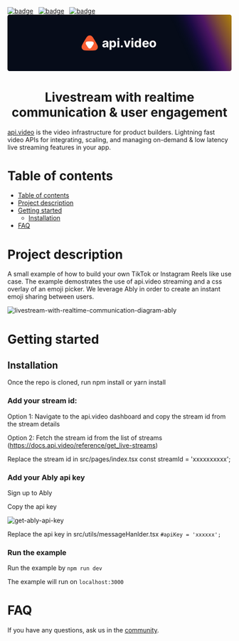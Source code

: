 [![badge](https://img.shields.io/twitter/follow/api_video?style=social)](https://twitter.com/intent/follow?screen_name=api_video)
&nbsp; [![badge](https://img.shields.io/github/stars/apivideo/api.video-android-live-stream?style=social)](https://github.com/apivideo/api.video-android-live-stream)
&nbsp; [![badge](https://img.shields.io/discourse/topics?server=https%3A%2F%2Fcommunity.api.video)](https://community.api.video)
![](https://github.com/apivideo/.github/blob/main/assets/apivideo_banner.png)
<h1 align="center">Livestream with realtime communication & user engagement</h1>

[api.video](https://api.video) is the video infrastructure for product builders. Lightning fast
video APIs for integrating, scaling, and managing on-demand & low latency live streaming features in
your app.

# Table of contents

- [Table of contents](#table-of-contents)
- [Project description](#project-description)
- [Getting started](#getting-started)
    - [Installation](#installation)
- [FAQ](#faq)

# Project description

A small example of how to build your own TikTok or Instagram Reels like use case. The example demostrates the use of api.video streaming and a css overlay of an emoji picker. We leverage Ably in order to create an instant emoji sharing between users.

![livestream-with-realtime-communication-diagram-ably](https://github.com/apivideo/livestream-with-realtime-ably/assets/60220723/7235eccb-4a34-477d-8d28-121467fe7f4d)


# Getting started

## Installation

Once the repo is cloned, run npm install or yarn install

### Add your stream id:
Option 1: Navigate to the api.video dashboard and copy the stream id from the stream details

Option 2: Fetch the stream id from the list of streams (https://docs.api.video/reference/get_live-streams)

Replace the stream id in src/pages/index.tsx const streamId = 'xxxxxxxxxx';

### Add your Ably api key

Sign up to Ably

Copy the api key

<img width="1045" alt="get-ably-api-key" src="https://github.com/apivideo/livestream-with-realtime-ably/assets/60220723/8a3c4de0-9093-4b7b-a072-47b264100ce8">


Replace the api key in src/utils/messageHanlder.tsx `#apiKey = 'xxxxxx';`

### Run the example

Run the example by `npm run dev`

The example will run on `localhost:3000`


# FAQ

If you have any questions, ask us in the [community](https://community.api.video).
